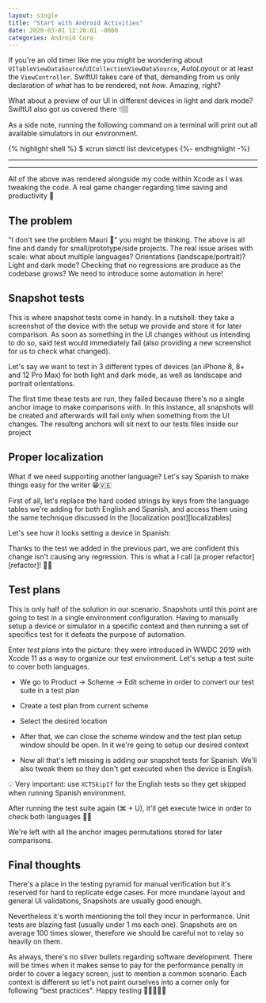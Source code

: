 ```yaml
---
layout: single
title: "Start with Android Activities"
date: 2020-03-01 12:20:01 -0000
categories: Android Core
---
```


If you're an old timer like me you might be wondering about `UITableViewDataSource`/`UICollectionViewDataSource`, _AutoLayout_ or at least the `ViewController`. SwiftUI takes care of that, demanding from us only declaration of _what_ has to be rendered, not _how_. Amazing, right?

What about a preview of our UI in different devices in light and dark mode? SwiftUI also got us covered there 👇🏽

As a side note, running the following command on a terminal will print out all available simulators in our environment. 

{% highlight shell %}
$ xcrun simctl list devicetypes
{%- endhighlight -%} 

--- 
---

All of the above was rendered alongside my code within Xcode as I was tweaking the code. A real game changer regarding time saving and productivity 🎉

## The problem

"I don't see the problem Mauri 🧐" you might be thinking. The above is all fine and dandy for small/prototype/side projects. The real issue arises with scale: what about multiple languages? Orientations (landscape/portrait)? Light and dark mode? Checking that no regressions are produce as the codebase grows? We need to introduce some automation in here!

## Snapshot tests
This is where snapshot tests come in handy. In a nutshell: they take a screenshot of the device with the setup we provide and store it for later comparison. As soon as something in the UI changes without us intending to do so, said test would immediately fail (also providing a new screenshot for us to check what changed).

Let's say we want to test in 3 different types of devices (an iPhone 8, 8+ and 12 Pro Max) for both light and dark mode, as well as landscape and portrait orientations. 

The first time these tests are run, they failed because there's no a single anchor image to make comparisons with. In this instance, all snapshots will be created and afterwards will fail only when something from the UI changes. The resulting anchors will sit next to our tests files inside our project

## Proper localization
What if we need supporting another language? Let's say Spanish to make things easy for the writer 😁🇻🇪

First of all, let's replace the hard coded strings by keys from the language tables we're adding for both English and Spanish, and access them using the same technique discussed in the [localization post][localizables]



Let's see how it looks setting a device in Spanish:

Thanks to the test we added in the previous part, we are confident this change isn't causing any regression. This is what a I call [a proper refactor][refactor]! 👏🏽

## Test plans

This is only half of the solution in our scenario. Snapshots until this point are going to test in a single environment configuration. Having to manually setup a device or simulator in a specific context and then running a set of specifics test for it defeats the purpose of automation.

Enter _test plans_ into the picture: they were introduced in WWDC 2019 with Xcode 11 as a way to organize our test environment. Let's setup a test suite to cover both languages. 

- We go to Product -> Scheme -> Edit scheme in order to convert our test suite in a test plan


- Create a test plan from current scheme


- Select the desired location


- After that, we can close the scheme window and the test plan setup window should be open. In it we're going to setup our desired context

- Now all that's left missing is adding our snapshot tests for Spanish. We'll also tweak them so they don't get executed when the device is English.


💡 Very important: use `XCTSkipIf` for the English tests so they get skipped when running Spanish environment.

After running the test suite again (⌘ + U), it'll get execute twice in order to check both languages 👏🏽

We're left with all the anchor images permutations stored for later comparisons.

## Final thoughts
There's a place in the testing pyramid for manual verification but it's reserved for hard to replicate edge cases. For more mundane layout and general UI validations, Snapshots are usually good enough.

Nevertheless it's worth mentioning the toll they incur in performance. Unit tests are blazing fast (usually under 1 ms each one). Snapshots are on average 100 times slower, therefore we should be careful not to relay so heavily on them. 

As always, there's no silver bullets regarding software development. There will be times when it makes sense to pay for the performance penalty in order to cover a legacy screen, just to mention a common scenario. Each context is different so let's not paint ourselves into a corner only for following "best practices". Happy testing 👨🏽‍💻👋🏼
